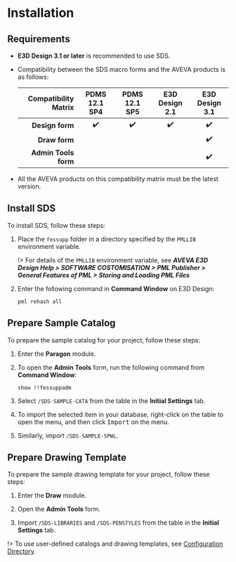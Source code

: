 # Installation

## Requirements

- **E3D Design 3.1 or later** is recommended to use SDS.

- Compatibility between the SDS macro forms and the AVEVA products is as follows:

  | Compatibility Matrix |   PDMS 12.1 SP4    |   PDMS 12.1 SP5    |   E3D Design 2.1   |   E3D Design 3.1   |
  | -------------------: | :----------------: | :----------------: | :----------------: | :----------------: |
  |      **Design form** | :heavy_check_mark: | :heavy_check_mark: | :heavy_check_mark: | :heavy_check_mark: |
  |        **Draw form** |                    |                    |                    | :heavy_check_mark: |
  | **Admin Tools form** |                    |                    |                    | :heavy_check_mark: |

- All the AVEVA products on this compatibility matrix must be the latest version.

## Install SDS

To install SDS, follow these steps:

1. Place the `fessupp` folder in a directory specified by the `PMLLIB` environment variable.

   !> For details of the `PMLLIB` environment variable, see **_AVEVA E3D Design Help > SOFTWARE COSTOMISATION > PML Publisher > General Features of PML > Storing and Loading PML Files_**

2. Enter the following command in **Command Window** on E3D Design:

   ```pml
   pml rehash all
   ```

## Prepare Sample Catalog

To prepare the sample catalog for your project, follow these steps:

1. Enter the **Paragon** module.

2. To open the **Admin Tools** form, run the following command from **Command Window**:

   ```pml
   show !!fessuppadm
   ```

3. Select `/SDS-SAMPLE-CATA` from the table in the **Initial Settings** tab.

4. To import the selected item in your database, right-click on the table to open the menu, and then click <kbd>Import</kbd> on the menu.

5. Similarly, import `/SDS-SAMPLE-SPWL`.

## Prepare Drawing Template

To prepare the sample drawing template for your project, follow these steps:

1. Enter the **Draw** module.

2. Open the **Admin Tools** form.

3. Import `/SDS-LIBRARIES` and `/SDS-PENSTYLES` from the table in the **Initial Settings** tab.

!> To use user-defined catalogs and drawing templates, see [Configuration Directory](config-dir.md).
